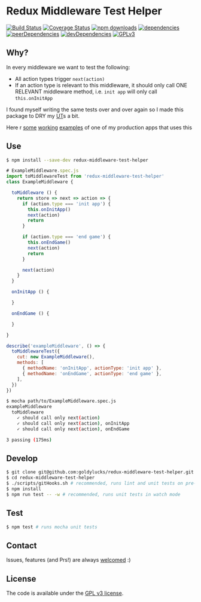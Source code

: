 # Redux Middleware Test Helper

[![Build Status][travis-image]][travis-url] [![Coverage Status][coveralls-image]][coveralls-url] [![npm downloads][npm-downloads-image]][npm-downloads-url] [![dependencies][dependencies-image]][dependencies-url] [![peerDependencies][peer-dependencies-image]][peer-dependencies-url] [![devDependencies][dev-dependencies-image]][dev-dependencies-url] [![GPLv3][license-image]][license-url]

## Why?
In every middleware we want to test the following:
- All action types trigger `next(action)`
- If an action type is relevant to this middleware, it should only call ONE RELEVANT middleware method, i.e. `init app` will only call `this.onInitApp`  

I found myself writing the same tests over and over again so I made this package to DRY my [UT][UT-link]s a bit.

Here r [some][example-url] [working][example-url-2] [examples][example-url-3] of one of my production apps that uses this

## Use
```bash
$ npm install --save-dev redux-middleware-test-helper
```
```javascript
# ExampleMiddleware.spec.js
import toMiddlewareTest from 'redux-middleware-test-helper'
class ExampleMiddleware {

  toMiddleware () {
    return store => next => action => {
      if (action.type === 'init app') {
        this.onInitApp()
        next(action)
        return
      }

      if (action.type === 'end game') {
        this.onEndGame()
        next(action)
        return
      }

      next(action)
    }
  }

  onInitApp () {

  }

  onEndGame () {

  }

}

describe('exampleMiddleware', () => {
  toMiddlewareTest({
    cut: new ExampleMiddleware(),
    methods: [
      { methodName: 'onInitApp', actionType: 'init app' },
      { methodName: 'onEndGame', actionType: 'end game' },
    ],
  })
})
```
```bash
$ mocha path/to/ExampleMiddleware.spec.js
exampleMiddleware
  toMiddleware
    ✓ should call only next(action)
    ✓ should call only next(action), onInitApp
    ✓ should call only next(action), onEndGame

3 passing (175ms)

```

## Develop
```bash
$ git clone git@github.com:goldylucks/redux-middleware-test-helper.git
$ cd redux-middleware-test-helper
$ ./scripts/gitHooks.sh # recommended, runs lint and unit tests on pre-commit 
$ npm install
$ npm run test -- -w # recommended, runs unit tests in watch mode
```

## Test
```bash
$ npm test # runs mocha unit tests
```

## Contact
Issues, features (and Prs!) are always [welcomed][issues-url] :)

## License
The code is available under the [GPL v3 license][license-url].

[travis-image]: https://travis-ci.org/goldylucks/redux-middleware-test-helper.svg?branch=master
[travis-url]: https://travis-ci.org/goldylucks/redux-middleware-test-helper
[coveralls-image]: https://coveralls.io/repos/github/goldylucks/redux-middleware-test-helper/badge.svg?branch=master
[coveralls-url]: https://coveralls.io/github/goldylucks/redux-middleware-test-helper?branch=master
[npm-downloads-image]: https://img.shields.io/npm/dt/redux-middleware-test-helper.svg
[npm-downloads-url]: https://www.npmjs.com/package/redux-middleware-test-helper
[peer-dependencies-image]: https://img.shields.io/david/peer/goldylucks/redux-middleware-test-helper.svg
[peer-dependencies-url]: https://david-dm.org/goldylucks/redux-middleware-test-helper?type=peer
[dev-dependencies-image]: https://img.shields.io/david/dev/goldylucks/redux-middleware-test-helper.svg
[dev-dependencies-url]: https://david-dm.org/goldylucks/redux-middleware-test-helper?type=dev
[dependencies-image]: https://img.shields.io/david/goldylucks/redux-middleware-test-helper.svg
[dependencies-url]: https://david-dm.org/goldylucks/redux-middleware-test-helper
[license-image]: https://img.shields.io/badge/license-GPL%20v3-brightgreen.svg
[license-url]: http://www.gnu.org/licenses/gpl-3.0.en.html
[UT-link]: https://www.google.co.za/search?q=unit+tests&oq=unit+tests&aqs=chrome..69i57j69i60l5.783j0j7&sourceid=chrome&ie=UTF-8
[example-url]: https://github.com/goldylucks/dual-n-back/blob/master/shared/middlewares/storage.native.nspec.js
[issues-url]: https://github.com/goldylucks/redux-middleware-test-helper/issues
[example-url-2]: https://github.com/goldylucks/dual-n-back/blob/master/shared/middlewares/storage.native.js
[example-url-3]: https://github.com/goldylucks/dual-n-back/blob/master/shared/middlewares/play.spec.js